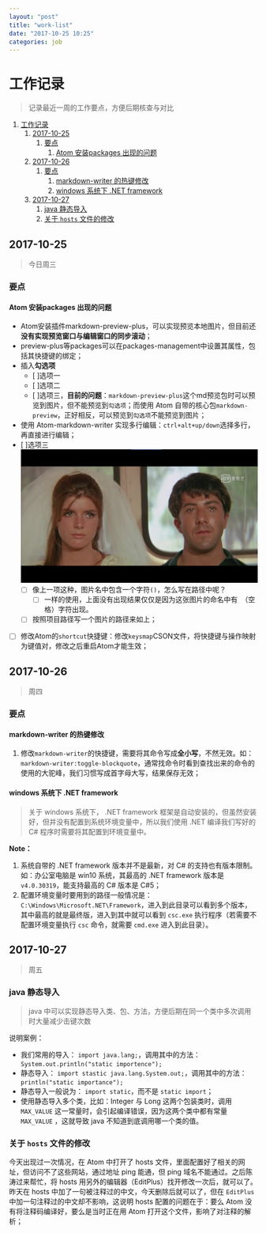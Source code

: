 ```yaml
---
layout: "post"
title: "work-list"
date: "2017-10-25 10:25"
categories: job
---
```

# 工作记录
> 记录最近一周的工作要点，方便后期核查与对比

<!--more-->
<!-- TOC depthFrom:1 depthTo:6 withLinks:1 updateOnSave:1 orderedList:1 -->

1. [工作记录](#工作记录)
	1. [2017-10-25](#2017-10-25)
		1. [要点](#要点)
			1. [Atom 安装packages 出现的问题](#atom-安装packages-出现的问题)
	2. [2017-10-26](#2017-10-26)
		1. [要点](#要点)
			1. [markdown-writer 的热键修改](#markdown-writer-的热键修改)
			2. [windows 系统下 .NET framework](#windows-系统下-net-framework)
	3. [2017-10-27](#2017-10-27)
		1. [java 静态导入](#java-静态导入)
		2. [关于 `hosts` 文件的修改](#关于-hosts-文件的修改)

<!-- /TOC -->


## 2017-10-25
> 今日周三

### 要点
#### Atom 安装packages 出现的问题

- Atom安装插件markdown-preview-plus，可以实现预览本地图片，但目前还**没有实现预览窗口与编辑窗口的同步滚动**；
- preview-plus等packages可以在packages-management中设置其属性，包括其快捷键的绑定；
- 插入**勾选项**
    - [ ]选项一
    - [ ]选项二
    - [ ]选项三，**目前的问题**：`markdown-preview-plus`这个md预览包时可以预览到图片，但不能预览到`勾选项`；而使用 Atom 自带的核心包`markdown-preview`，正好相反，可以预览到`勾选项`不能预览到图片；
- 使用 Atom-markdown-writer 实现多行编辑：`ctrl+alt+up/down`选择多行，再直接进行编辑；
- [ ]选项三![test](/pictures/graduate/graduate(1).jpg)
  - [ ] 像上一项这种，图片名中包含一个字符`()`，怎么写在路径中呢？
    - [ ] 一样的使用，上面没有出现结果仅仅是因为这张图片的命名中有` `（空格）字符出现。
  - [ ] 按照项目路径写一个图片的路径来如上；
- [ ] 修改Atom的`shortcut`快捷键：修改`keysmap`CSON文件，将快捷键与操作映射为键值对，修改之后重启Atom才能生效；

## 2017-10-26
> 周四

### 要点
#### markdown-writer 的热键修改
1. 修改`markdown-writer`的快捷键，需要将其命令写成**全小写**，不然无效。如：`markdown-writer:toggle-blockquote`，通常找命令时看到查找出来的命令的使用的大驼峰，我们习惯写成首字母大写，结果保存无效；

#### windows 系统下 .NET framework
> 关于 windows 系统下， .NET framework 框架是自动安装的，但虽然安装好，但并没有配置到系统环境变量中，所以我们使用 .NET 编译我们写好的 C# 程序时需要将其配置到环境变量中。

**Note：**
1. 系统自带的 .NET framework 版本并不是最新，对 C# 的支持也有版本限制。如：办公室电脑是 win10 系统，其最高的 .NET framework 版本是 `v4.0.30319`，能支持最高的 C# 版本是 C#5；
2. 配置环境变量时要用到的路径一般情况是： `C:\Windows\Microsoft.NET\Framework`，进入到此目录可以看到多个版本，其中最高的就是最终版，进入到其中就可以看到 `csc.exe` 执行程序（若需要不配置环境变量执行 `csc` 命令，就需要 `cmd.exe` 进入到此目录）。

## 2017-10-27
> 周五

### java 静态导入
> java 中可以实现静态导入类、包、方法，方便后期在同一个类中多次调用时大量减少击键次数

说明案例：
- 我们常用的导入： `import java.lang;`，调用其中的方法： `System.out.println("static importence");`
- 静态导入： `import stastic java.lang.System.out;`，调用其中的方法： `println("static importance");`
- 静态导入一般说为： `import static`，而不是 `static import`；
- 使用静态导入多个类，比如：Integer 与 Long 这两个包装类时，调用 `MAX_VALUE` 这一常量时，会引起编译错误，因为这两个类中都有常量 `MAX_VALUE` ，这就导致 java 不知道到底调用哪一个类的值。

### 关于 `hosts` 文件的修改

今天出现过一次情况，在 Atom 中打开了 hosts 文件，里面配置好了相关的网址，但访问不了这些网站，通过地址 ping 能通，但 ping 域名不能通过。之后陈涛过来帮忙，将 hosts 用另外的编辑器（EditPlus）找开修改一次后，就可以了。昨天在 hosts 中加了一句被注释过的中文，今天删除后就可以了，但在 `EditPlus` 中加一句注释过的中文却不影响，这说明 hosts 配置的问题在于：要么 Atom 没有将注释码编译好，要么是当时正在用 Atom 打开这个文件，影响了对注释的解析；
